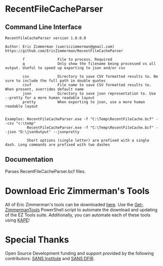 # RecentFileCacheParser

## Command Line Interface

    RecentFileCacheParser version 1.0.0.0
    
    Author: Eric Zimmerman (saericzimmerman@gmail.com)
    https://github.com/EricZimmerman/RecentFileCacheParser
    
            f               File to process. Required
            q               Only show the filename being processed vs all output. Useful to speed up exporting to json and/or csv
    
            csv             Directory to save CSV formatted results to. Be sure to include the full path in double quotes
            csvf            File name to save CSV formatted results to. When present, overrides default name
            json            Directory to save json representation to. Use --pretty for a more human readable layout
            pretty          When exporting to json, use a more human readable layout
    
    
    Examples: RecentFileCacheParser.exe -f "C:\Temp\RecentFileCache.bcf" --csv "c:\temp"
              RecentFileCacheParser.exe -f "C:\Temp\RecentFileCache.bcf" --json "D:\jsonOutput" --jsonpretty
    
              Short options (single letter) are prefixed with a single dash. Long commands are prefixed with two dashes

## Documentation

Parses RecentFileCacheParser.bcf files.

# Download Eric Zimmerman's Tools

All of Eric Zimmerman's tools can be downloaded [here](https://ericzimmerman.github.io/#!index.md). Use the [Get-ZimmermanTools](https://f001.backblazeb2.com/file/EricZimmermanTools/Get-ZimmermanTools.zip) PowerShell script to automate the download and updating of the EZ Tools suite. Additionally, you can automate each of these tools using [KAPE](https://www.kroll.com/en/services/cyber-risk/incident-response-litigation-support/kroll-artifact-parser-extractor-kape)!

# Special Thanks

Open Source Development funding and support provided by the following contributors: [SANS Institute](http://sans.org/) and [SANS DFIR](http://dfir.sans.org/).
